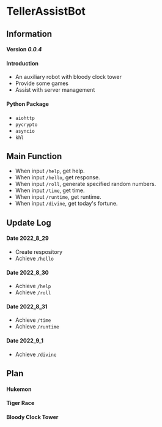 # TellerAssistBot
## Information
#### Version *0.0.4*

#### Introduction
+ An auxiliary robot with bloody clock tower
+ Provide some games
+ Assist with server management

#### Python Package
+ `aiohttp`
+ `pycrypto`
+ `asyncio`
+ `khl`

## Main Function
+ When input `/help`, get help.
+ When input `/hello`, get response.
+ When input `/roll`, generate specified random numbers.
+ When input `/time`, get time.
+ When input `/runtime`, get runtime.
+ When input `/divine`, get today's fortune.

## Update Log
#### Date 2022_8_29
+ Create respository
+ Achieve `/hello`

#### Date 2022_8_30
+ Achieve `/help`
+ Achieve `/roll` 

#### Date 2022_8_31
+ Achieve `/time`
+ Achieve `/runtime`

#### Date 2022_9_1
+ Achieve `/divine`

## Plan
#### Hukemon

#### Tiger Race

#### Bloody Clock Tower